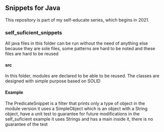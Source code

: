 ## Snippets for Java
This repository is part of my self-educate series, which begins in 2021.

### self_suficient_snippets
All java files in this folder can be run without the need of anything else because they are sole files, some patterns are hard to be noted and these files are hard to be reused

#### src
In this folder, modules are declared to be able to be reused. The classes are designed with simple purpose based on SOLID

#### Example
The PredicateSnippet is a filter that prints only a type of object in the module version it uses a SimpleObject which is an object with a String object, have a unit test to guarantee for future modifications in the self_suficient example it uses Strings and has a main inside it, there is no guarantee of the test
